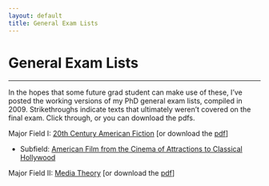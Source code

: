 ```yaml
---
layout: default
title: General Exam Lists
---
```


# General Exam Lists

<hr/>

In the hopes that some future grad student can make use of these, I’ve posted the working versions of my PhD general exam lists, compiled in 2009.  Strikethroughs indicate texts that ultimately weren’t covered on the final exam.  Click through, or you can download the pdfs.

Major Field I: [20th Century American Fiction](http://wythoff.net/generals_americanfiction) [or download the [pdf](http://wythoff.net/pdf/generals_americanfiction.pdf)]

- Subfield: [American Film from the Cinema of Attractions to Classical Hollywood](http://wythoff.net/generals_americanfilm)

Major Field II: [Media Theory](http://wythoff.net/generals_mediatheory) [or download the [pdf](http://wythoff.net/pdf/generals_mediatheory.pdf)]